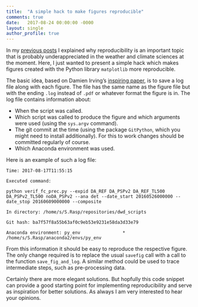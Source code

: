 ```yaml
---
title:  "A simple hack to make figures reproducible"
comments: true
date:   2017-08-24 00:00:00 -0000
layout: single
author_profile: true
---
```


In my [previous posts](https://raspstephan.github.io/2017/07/09/reproducibility-part1.html) I explained why reproducibility is an important topic that is probably underappreciated in the weather and climate sciences at the moment. Here, I just wanted to present a simple hack which makes figures created with the Python library `matplotlib` more reproducible. 

The basic idea, based on Damien Irving’s [inspiring paper](http://journals.ametsoc.org/doi/abs/10.1175/BAMS-D-15-00010.1), is to save a log file along with each figure. The file has the same name as the figure file but with the ending `.log` instead of `.pdf` or whatever format the figure is in. The log file contains information about:
- When the script was called.
- Which script was called to produce the figure and which arguments were used (using the `sys.argv` command).
- The git commit at the time (using the package `GitPython`, which you might need to install additionally). For this to work changes should be committed regularly of course. 
- Which Anaconda environment was used.

<script src="https://gist.github.com/raspstephan/4b2f77e950d5da99466612fde133bd52.js"></script>

Here is an example of such a log file: 

	Time: 2017-08-17T11:55:15

	Executed command:

	python verif_fc_prec.py --expid DA_REF DA_PSPv2 DA_REF_TL500 DA_PSPv2_TL500 noDA_PSPv2 --ana det --date_start 20160526000000 --date_stop 20160609000000 --composite

	In directory: /home/s/S.Rasp/repositories/dwd_scripts

	Git hash: ba7f57f8a55b63af0c9eb53e9231e58da3d33e79

	Anaconda environment: py_env                *  /home/s/S.Rasp/anaconda2/envs/py_env


From this information it should be easy to reproduce the respective figure. The only change required is to replace the usual `savefig` call with a call to the function `save_fig_and_log`. A similar method could be used to trace intermediate steps, such as pre-processing data. 

Certainly there are more elegant solutions. But hopfully this code snippet can provide a good starting point for implementing reproducibility and serve as inspiration for better solutions. As always I am very interested to hear your opinions. 

